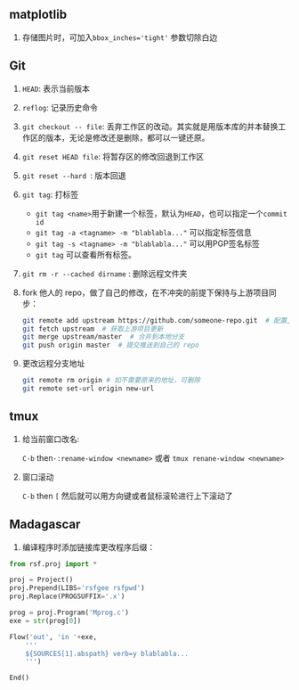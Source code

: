 
## matplotlib

1. 存储图片时，可加入`bbox_inches='tight'` 参数切除白边


## Git

1. `HEAD`: 表示当前版本

2. `reflog`: 记录历史命令

3. `git checkout -- file`: 丢弃工作区的改动。其实就是用版本库的并本替换工作区的版本，无论是修改还是删除，都可以一键还原。

4. `git reset HEAD file`: 将暂存区的修改回退到工作区

5. `git reset --hard `: 版本回退

6. `git tag`: 打标签
    - `git tag <name>`用于新建一个标签，默认为`HEAD`，也可以指定一个`commit id`
    - `git tag -a <tagname> -m "blablabla..."` 可以指定标签信息
    - `git tag -s <tagname> -m "blablabla..."` 可以用PGP签名标签
    - `git tag` 可以查看所有标签。

7. `git rm -r --cached dirname` : 删除远程文件夹

8. fork 他人的 repo，做了自己的修改，在不冲突的前提下保持与上游项目同步：

    ````Bash
    git remote add upstream https://github.com/someone-repo.git  # 配置上游项目地址
    git fetch upstream  # 获取上游项目更新
    git merge upstream/master  # 合并到本地分支
    git push origin master  # 提交推送到自己的 repo
    ````

9. 更改远程分支地址

    ``` bash
    git remote rm origin # 如不需要原来的地址，可删除
    git remote set-url origin new-url
    ```


## tmux

1. 给当前窗口改名:

    `C-b` then`·:rename-window <newname>` 或者 `tmux renane-window <newname>`

2. 窗口滚动

    `C-b` then `[`  然后就可以用方向键或者鼠标滚轮进行上下滚动了


## Madagascar

1. 编译程序时添加链接库更改程序后缀：
``` python
from rsf.proj import *

proj = Project()
proj.Prepend(LIBS='rsfgee rsfpwd')
proj.Replace(PROGSUFFIX='.x')

prog = proj.Program('Mprog.c')
exe = str(prog[0])

Flow('out', 'in '+exe,
    '''
    ${SOURCES[1].abspath} verb=y blablabla...
    ''')

End()
```
